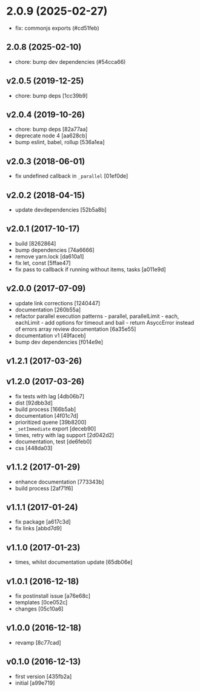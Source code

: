 # 2.0.9 (2025-02-27)

- fix: commonjs exports (#cd51feb)

## 2.0.8 (2025-02-10)

- chore: bump dev dependencies (#54cca66)

## v2.0.5 (2019-12-25)

- chore: bump deps [1cc39b9]

## v2.0.4 (2019-10-26)

- chore: bump deps [82a77aa]
- deprecate node 4 [aa628cb]
- bump eslint, babel, rollup [536a1ea]

## v2.0.3 (2018-06-01)

- fix undefined callback in `_parallel` [01ef0de]

## v2.0.2 (2018-04-15)

- update devdependencies [52b5a8b]

## v2.0.1 (2017-10-17)

- build [8262864]
- bump dependencies [74a6666]
- remove yarn.lock [da610a1]
- fix let, const [5ffae47]
- fix pass to callback if running without items, tasks [a011e9d]

## v2.0.0 (2017-07-09)

- update link corrections [1240447]
- documentation [260b55a]
- refactor parallel execution patterns - parallel, parallelLimit - each, eachLimit - add options for timeout and bail - return AsyccError instead of errors array review documentation [6a35e55]
- documentation v1 [49faceb]
- bump dev dependencies [f014e9e]

## v1.2.1 (2017-03-26)


## v1.2.0 (2017-03-26)

- fix tests with lag [4db06b7]
- dist [92dbb3d]
- build process [166b5ab]
- documentation [4f01c7d]
- prioritized quene [39b8200]
- `_setImmediate` export [deceb90]
- times, retry with lag support [2d042d2]
- documentation, test [de6feb0]
- css [448da03]

## v1.1.2 (2017-01-29)

- enhance documentation [773343b]
- build process [2af71f6]

## v1.1.1 (2017-01-24)

- fix package [a617c3d]
- fix links [abbd7d9]

## v1.1.0 (2017-01-23)

- times, whilst documentation update [65db06e]

## v1.0.1 (2016-12-18)

- fix postinstall issue [a76e68c]
- templates [0ce052c]
- changes [05c10a6]

## v1.0.0 (2016-12-18)

- revamp [8c77cad]

## v0.1.0 (2016-12-13)

- first version [435fb2a]
- initial [a99e719]
